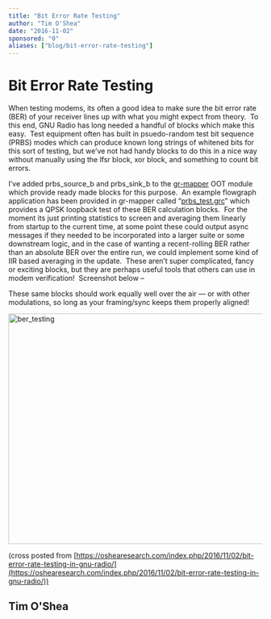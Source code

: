 ```yaml
---
title: "Bit Error Rate Testing"
author: "Tim O'Shea"
date: "2016-11-02"
sponsored: "0"
aliases: ["blog/bit-error-rate-testing"]
---
```


# Bit Error Rate Testing

When testing modems, its often a good idea to make sure the bit error rate (BER) of your receiver lines up with what you might expect from theory.  To this end, GNU Radio has long needed a handful of blocks which make this easy.  Test equipment often has built in psuedo-random test bit sequence (PRBS) modes which can produce known long strings of whitened bits for this sort of testing, but we&#8217;ve not had handy blocks to do this in a nice way without manually using the lfsr block, xor block, and something to count bit errors.

I&#8217;ve added prbs_source_b and prbs_sink_b to the [gr-mapper](https://github.com/gr-vt/gr-mapper) OOT module which provide ready made blocks for this purpose.  An example flowgraph application has been provided in gr-mapper called &#8220;[prbs_test.grc](https://github.com/gr-vt/gr-mapper/blob/master/apps/prbs_test.grc)&#8221; which provides a QPSK loopback test of these BER calculation blocks.  For the moment its just printing statistics to screen and averaging them linearly from startup to the current time, at some point these could output async messages if they needed to be incorporated into a larger suite or some downstream logic, and in the case of wanting a recent-rolling BER rather than an absolute BER over the entire run, we could implement some kind of IIR based averaging in the update.  These aren&#8217;t super complicated, fancy or exciting blocks, but they are perhaps useful tools that others can use in modem verification!  Screenshot below &#8211;

These same blocks should work equally well over the air &#8212; or with other modulations, so long as your framing/sync keeps them properly aligned!

<img class="alignnone size-large wp-image-433" src="https://oshearesearch.com/wp-content/uploads/2016/11/ber_testing-1024x688.jpg" alt="ber_testing" width="680" height="457" />

(cross posted from [https://oshearesearch.com/index.php/2016/11/02/bit-error-rate-testing-in-gnu-radio/](https://oshearesearch.com/index.php/2016/11/02/bit-error-rate-testing-in-gnu-radio/))

## Tim O'Shea
